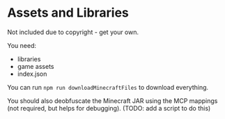 # Assets and Libraries

Not included due to copyright - get your own.

You need:

- libraries
- game assets
- index.json

You can run `npm run downloadMinecraftFiles` to download everything.

You should also deobfuscate the Minecraft JAR using the MCP mappings (not required, but helps for debugging). (TODO: add a script to do this)
